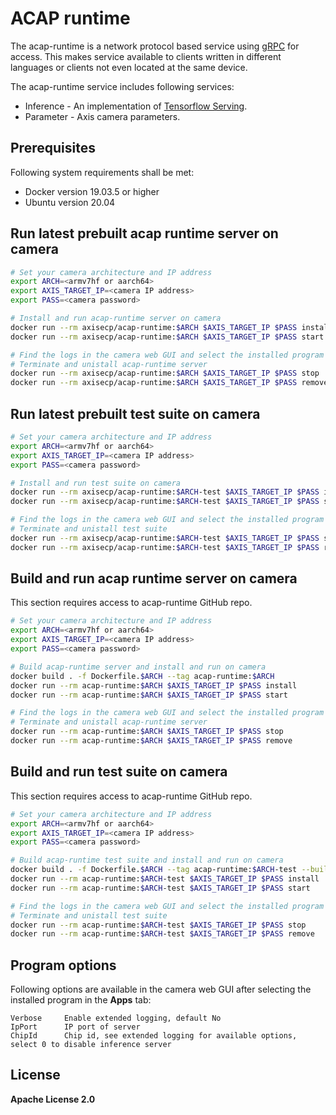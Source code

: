 # ACAP runtime
The acap-runtime is a network protocol based service using [gRPC](https://grpc.io/) for access. This makes service available to clients written in different languages or clients not even located at the same device.

The acap-runtime service includes following services:
- Inference - An implementation of [Tensorflow Serving](https://github.com/tensorflow/serving/tree/master/tensorflow_serving/apis).
- Parameter - Axis camera parameters.

## Prerequisites
Following system requirements shall be met:
* Docker version 19.03.5 or higher
* Ubuntu version 20.04

## Run latest prebuilt acap runtime server on camera

```sh
# Set your camera architecture and IP address
export ARCH=<armv7hf or aarch64>
export AXIS_TARGET_IP=<camera IP address>
export PASS=<camera password>

# Install and run acap-runtime server on camera
docker run --rm axisecp/acap-runtime:$ARCH $AXIS_TARGET_IP $PASS install
docker run --rm axisecp/acap-runtime:$ARCH $AXIS_TARGET_IP $PASS start

# Find the logs in the camera web GUI and select the installed program in the Apps tab
# Terminate and unistall acap-runtime server
docker run --rm axisecp/acap-runtime:$ARCH $AXIS_TARGET_IP $PASS stop
docker run --rm axisecp/acap-runtime:$ARCH $AXIS_TARGET_IP $PASS remove
```

## Run latest prebuilt test suite on camera

```sh
# Set your camera architecture and IP address
export ARCH=<armv7hf or aarch64>
export AXIS_TARGET_IP=<camera IP address>
export PASS=<camera password>

# Install and run test suite on camera
docker run --rm axisecp/acap-runtime:$ARCH-test $AXIS_TARGET_IP $PASS install
docker run --rm axisecp/acap-runtime:$ARCH-test $AXIS_TARGET_IP $PASS start

# Find the logs in the camera web GUI and select the installed program in the Apps tab
# Terminate and unistall test suite
docker run --rm axisecp/acap-runtime:$ARCH-test $AXIS_TARGET_IP $PASS stop
docker run --rm axisecp/acap-runtime:$ARCH-test $AXIS_TARGET_IP $PASS remove
```

## Build and run acap runtime server on camera
This section requires access to acap-runtime GitHub repo.

```sh
# Set your camera architecture and IP address
export ARCH=<armv7hf or aarch64>
export AXIS_TARGET_IP=<camera IP address>
export PASS=<camera password>

# Build acap-runtime server and install and run on camera
docker build . -f Dockerfile.$ARCH --tag acap-runtime:$ARCH
docker run --rm acap-runtime:$ARCH $AXIS_TARGET_IP $PASS install
docker run --rm acap-runtime:$ARCH $AXIS_TARGET_IP $PASS start

# Find the logs in the camera web GUI and select the installed program in the Apps tab
# Terminate and unistall acap-runtime server
docker run --rm acap-runtime:$ARCH $AXIS_TARGET_IP $PASS stop
docker run --rm acap-runtime:$ARCH $AXIS_TARGET_IP $PASS remove
```

## Build and run test suite on camera
This section requires access to acap-runtime GitHub repo.

```sh
# Set your camera architecture and IP address
export ARCH=<armv7hf or aarch64>
export AXIS_TARGET_IP=<camera IP address>
export PASS=<camera password>

# Build acap-runtime test suite and install and run on camera
docker build . -f Dockerfile.$ARCH --tag acap-runtime:$ARCH-test --build-arg TEST=true
docker run --rm acap-runtime:$ARCH-test $AXIS_TARGET_IP $PASS install
docker run --rm acap-runtime:$ARCH-test $AXIS_TARGET_IP $PASS start

# Find the logs in the camera web GUI and select the installed program in the Apps tab
# Terminate and unistall test suite
docker run --rm acap-runtime:$ARCH-test $AXIS_TARGET_IP $PASS stop
docker run --rm acap-runtime:$ARCH-test $AXIS_TARGET_IP $PASS remove
```

## Program options
Following options are available in the camera web GUI after selecting the installed program in the **Apps** tab:

```
Verbose     Enable extended logging, default No
IpPort      IP port of server
ChipId      Chip id, see extended logging for available options, select 0 to disable inference server
```

## License
**Apache License 2.0**